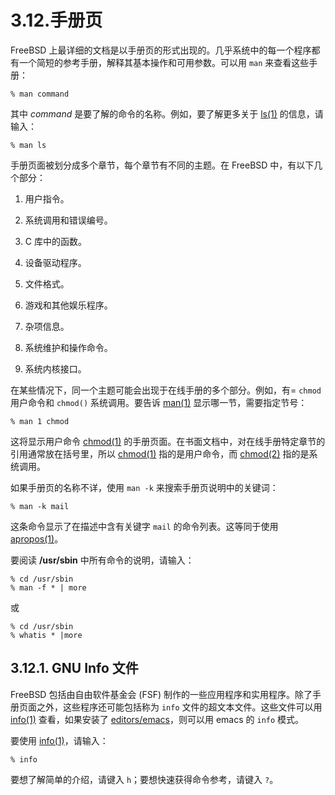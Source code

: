 # 3.12.手册页

FreeBSD 上最详细的文档是以手册页的形式出现的。几乎系统中的每一个程序都有一个简短的参考手册，解释其基本操作和可用参数。可以用 `man` 来查看这些手册：

```shell-sessionl
% man command
```

其中 _command_ 是要了解的命令的名称。例如，要了解更多关于 [ls(1)](https://www.freebsd.org/cgi/man.cgi?query=ls&sektion=1&format=html) 的信息，请输入：

```shell-sessionl
% man ls
```

手册页面被划分成多个章节，每个章节有不同的主题。在 FreeBSD 中，有以下几个部分：

1. 用户指令。

2. 系统调用和错误编号。

3. C 库中的函数。

4. 设备驱动程序。

5. 文件格式。

6. 游戏和其他娱乐程序。

7. 杂项信息。

8. 系统维护和操作命令。

9. 系统内核接口。

在某些情况下，同一个主题可能会出现于在线手册的多个部分。例如，有= `chmod` 用户命令和 `chmod()` 系统调用。要告诉 [man(1)](https://www.freebsd.org/cgi/man.cgi?query=man&sektion=1&format=html) 显示哪一节，需要指定节号：

```shell-sessionl
% man 1 chmod
```

这将显示用户命令 [chmod(1)](https://www.freebsd.org/cgi/man.cgi?query=chmod&sektion=1&format=html) 的手册页面。在书面文档中，对在线手册特定章节的引用通常放在括号里，所以 [chmod(1)](https://www.freebsd.org/cgi/man.cgi?query=chmod&sektion=1&format=html) 指的是用户命令，而 [chmod(2)](https://www.freebsd.org/cgi/man.cgi?query=man&sektion=1&format=html) 指的是系统调用。

如果手册页的名称不详，使用 `man -k` 来搜索手册页说明中的关键词：

```shell-sessionl
% man -k mail
```

这条命令显示了在描述中含有关键字 `mail` 的命令列表。这等同于使用 [apropos(1)](https://www.freebsd.org/cgi/man.cgi?query=apropos&sektion=1&format=html)。

要阅读 **/usr/sbin** 中所有命令的说明，请输入：

```shell-sessionl
% cd /usr/sbin
% man -f * | more
```

或

```shell-sessionl
% cd /usr/sbin
% whatis * |more
```

## 3.12.1. GNU Info 文件

FreeBSD 包括由自由软件基金会 (FSF) 制作的一些应用程序和实用程序。除了手册页面之外，这些程序还可能包括称为 `info` 文件的超文本文件。这些文件可以用 [info(1)](https://www.freebsd.org/cgi/man.cgi?query=info&sektion=1&format=html) 查看，如果安装了 [editors/emacs](https://cgit.freebsd.org/ports/tree/editors/emacs/pkg-descr)，则可以用 emacs 的 `info` 模式。

要使用 [info(1)](https://www.freebsd.org/cgi/man.cgi?query=info&sektion=1&format=html)，请输入：

```shell-sessionl
% info
```

要想了解简单的介绍，请键入 `h`；要想快速获得命令参考，请键入 `?`。
